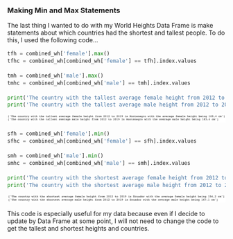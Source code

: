 ### Making Min and Max Statements
The last thing I wanted to do with my World Heights Data Frame is make statements about which countries had the shortest and tallest people. To do this, I used the following code...


```python
tfh = combined_wh['female'].max()
tfhc = combined_wh[combined_wh['female'] == tfh].index.values

tmh = combined_wh['male'].max()
tmhc = combined_wh[combined_wh['male'] == tmh].index.values

print('The country with the tallest average female height from 2012 to 2019 is ' + tfhc + ' with the average female height being ' + str(tfh) + ' cm')
print('The country with the tallest average male height from 2012 to 2019 is ' + tmhc + ' with the average male height being ' + str(tmh) + ' cm')
```

<img src='th1.png' width='1100'/>


```python
sfh = combined_wh['female'].min()
sfhc = combined_wh[combined_wh['female'] == sfh].index.values

smh = combined_wh['male'].min()
smhc = combined_wh[combined_wh['male'] == smh].index.values

print('The country with the shortest average female height from 2012 to 2019 is ' + sfhc + ' with the average female height being ' + str(sfh) + ' cm')
print('The country with the shortest average male height from 2012 to 2019 is ' + smhc + ' with the average male height being ' + str(smh) + ' cm')
```

<img src='sh1.png' width='1100'/>

This code is especially useful for my data because even if I decide to update by Data Frame at some point, I will not need to change the code to get the tallest and shortest heights and countries.
